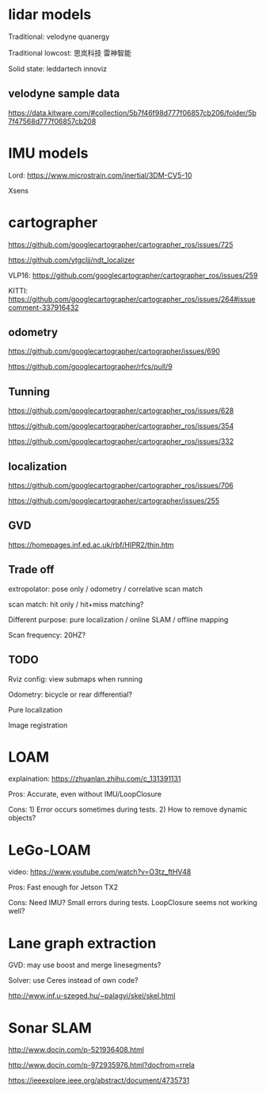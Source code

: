 
# lidar models

Traditional: velodyne quanergy

Traditional lowcost: 思岚科技 雷神智能

Solid state: leddartech innoviz

## velodyne sample data

https://data.kitware.com/#collection/5b7f46f98d777f06857cb206/folder/5b7f47568d777f06857cb208

# IMU models

Lord: https://www.microstrain.com/inertial/3DM-CV5-10

Xsens

# cartographer

https://github.com/googlecartographer/cartographer_ros/issues/725

https://github.com/ytgcljj/ndt_localizer

VLP16: https://github.com/googlecartographer/cartographer_ros/issues/259

KITTI: https://github.com/googlecartographer/cartographer_ros/issues/264#issuecomment-337916432

## odometry

https://github.com/googlecartographer/cartographer/issues/690

https://github.com/googlecartographer/rfcs/pull/9

## Tunning

https://github.com/googlecartographer/cartographer_ros/issues/628

https://github.com/googlecartographer/cartographer_ros/issues/354

https://github.com/googlecartographer/cartographer_ros/issues/332

## localization

https://github.com/googlecartographer/cartographer_ros/issues/706

https://github.com/googlecartographer/cartographer/issues/255

## GVD

https://homepages.inf.ed.ac.uk/rbf/HIPR2/thin.htm


## Trade off

extropolator: pose only / odometry / correlative scan match

scan match: hit only / hit+miss matching?

Different purpose: pure localization / online SLAM / offline mapping

Scan frequency: 20HZ?

## TODO

Rviz config: view submaps when running

Odometry: bicycle or rear differential?

Pure localization

Image registration


# LOAM

explaination: https://zhuanlan.zhihu.com/c_131391131

Pros: Accurate, even without IMU/LoopClosure

Cons: 1) Error occurs sometimes during tests. 
2) How to remove dynamic objects?

# LeGo-LOAM

video: https://www.youtube.com/watch?v=O3tz_ftHV48

Pros: Fast enough for Jetson TX2

Cons: Need IMU? Small errors during tests. LoopClosure seems not working well?


# Lane graph extraction

GVD: may use boost and merge linesegments?

Solver: use Ceres instead of own code?

http://www.inf.u-szeged.hu/~palagyi/skel/skel.html

# Sonar SLAM

http://www.docin.com/p-521936408.html    

http://www.docin.com/p-972935976.html?docfrom=rrela    

https://ieeexplore.ieee.org/abstract/document/4735731    
